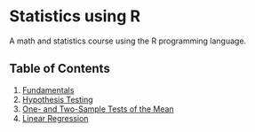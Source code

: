 # Statistics using R
A math and statistics course using the R programming language.

## Table of Contents

1. [Fundamentals](/Fundamentals/Index.md)
2. [Hypothesis Testing](/Hypothesis-Testing/Index.md)
3. [One- and Two-Sample Tests of the Mean](/One-and-Two-Sample-Tests/Index.md)
4. [Linear Regression](/Linear-Regression/Index.md)
